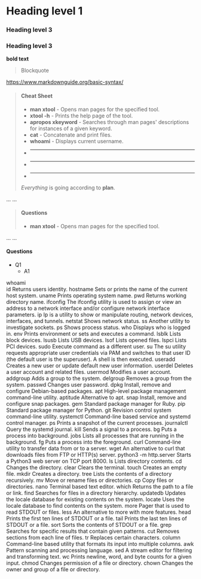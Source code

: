 # Heading level 1

### Heading level 3

### Heading level 3


**bold text**
> Blockquote  

https://www.markdownguide.org/basic-syntax/

> ####  Cheat Sheet
>
> - **man xtool**	- Opens man pages for the specified tool.  
> - **xtool -h** - Prints the help page of the tool.
> - **apropos xkeyword** - Searches through man pages' descriptions for instances of a given keyword.
> - **cat** - Concatenate and print files. 
> - **whoami** - Displays current username.
> - ** **
> - ** **
> - ** **
> > > > > 
>  *Everything* is going according to **plan**.


...
...

> ####  Questions
>
> - **man xtool**	- Opens man pages for the specified tool.  

...
...

####  Questions
- Q1  
  - A1





whoami	
id	Returns users identity.
hostname	Sets or prints the name of the current host system.
uname	Prints operating system name.
pwd	Returns working directory name.
ifconfig	The ifconfig utility is used to assign or view an address to a network interface and/or configure network interface parameters.
ip	Ip is a utility to show or manipulate routing, network devices, interfaces, and tunnels.
netstat	Shows network status.
ss	Another utility to investigate sockets.
ps	Shows process status.
who	Displays who is logged in.
env	Prints environment or sets and executes a command.
lsblk	Lists block devices.
lsusb	Lists USB devices.
lsof	Lists opened files.
lspci	Lists PCI devices.
sudo	Execute command as a different user.
su	The su utility requests appropriate user credentials via PAM and switches to that user ID (the default user is the superuser). A shell is then executed.
useradd	Creates a new user or update default new user information.
userdel	Deletes a user account and related files.
usermod	Modifies a user account.
addgroup	Adds a group to the system.
delgroup	Removes a group from the system.
passwd	Changes user password.
dpkg	Install, remove and configure Debian-based packages.
apt	High-level package management command-line utility.
aptitude	Alternative to apt.
snap	Install, remove and configure snap packages.
gem	Standard package manager for Ruby.
pip	Standard package manager for Python.
git	Revision control system command-line utility.
systemctl	Command-line based service and systemd control manager.
ps	Prints a snapshot of the current processes.
journalctl	Query the systemd journal.
kill	Sends a signal to a process.
bg	Puts a process into background.
jobs	Lists all processes that are running in the background.
fg	Puts a process into the foreground.
curl	Command-line utility to transfer data from or to a server.
wget	An alternative to curl that downloads files from FTP or HTTP(s) server.
python3 -m http.server	Starts a Python3 web server on TCP port 8000.
ls	Lists directory contents.
cd	Changes the directory.
clear	Clears the terminal.
touch	Creates an empty file.
mkdir	Creates a directory.
tree	Lists the contents of a directory recursively.
mv	Move or rename files or directories.
cp	Copy files or directories.
nano	Terminal based text editor.
which	Returns the path to a file or link.
find	Searches for files in a directory hierarchy.
updatedb	Updates the locale database for existing contents on the system.
locate	Uses the locale database to find contents on the system.
more	Pager that is used to read STDOUT or files.
less	An alternative to more with more features.
head	Prints the first ten lines of STDOUT or a file.
tail	Prints the last ten lines of STDOUT or a file.
sort	Sorts the contents of STDOUT or a file.
grep	Searches for specific results that contain given patterns.
cut	Removes sections from each line of files.
tr	Replaces certain characters.
column	Command-line based utility that formats its input into multiple columns.
awk	Pattern scanning and processing language.
sed	A stream editor for filtering and transforming text.
wc	Prints newline, word, and byte counts for a given input.
chmod	Changes permission of a file or directory.
chown	Changes the owner and group of a file or directory.

